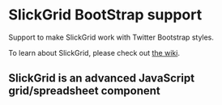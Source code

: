 # SlickGrid BootStrap support

Support to make SlickGrid work with Twitter Bootstrap styles.

To learn about SlickGrid, please check out [the wiki](/mleibman/SlickGrid/wiki).

## SlickGrid is an advanced JavaScript grid/spreadsheet component

